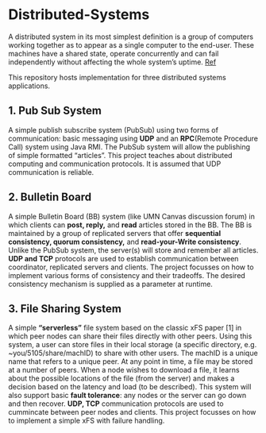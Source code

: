 # Distributed-Systems

A distributed system in its most simplest definition is a group of computers working together as to appear as a single computer to the end-user.
These machines have a shared state, operate concurrently and can fail independently without affecting the whole system’s uptime. [Ref](https://www.freecodecamp.org/news/a-thorough-introduction-to-distributed-systems-3b91562c9b3c/)

This repository hosts implementation for three distributed systems applications.

## 1. Pub Sub System
A simple publish subscribe system (PubSub) using two forms of communication: basic messaging using __UDP__ and an __RPC__(Remote Procedure Call) system using Java RMI. The PubSub system will allow the publishing of simple formatted “articles”. This project teaches about distributed computing and communication protocols. It is assumed that UDP communication is reliable.

## 2. Bulletin Board
A simple Bulletin Board (BB) system (like UMN Canvas discussion forum) in which clients can __post, reply,__ and __read__ articles stored in the BB. The BB is maintained by a group of replicated servers that offer __sequential consistency, quorum consistency,__ and __read-your-Write consistency__. Unlike the PubSub system, the server(s) will store and remember all articles. __UDP and TCP__ protocols are used to establish communication between coordinator, replicated servers and clients. The project focusses on how to implement various forms of consistency and their tradeoffs. The desired consistency mechanism is supplied as a parameter at runtime.

## 3. File Sharing System
A simple __“serverless”__ file system based on the classic xFS paper [1] in which peer nodes can share their files directly with other peers. Using this system, a user can store files in their local storage (a specific directory, e.g. ~you/5105/share/machID) to share with other users. The machID is a unique name that refers to a unique peer. At any point in time, a file may be stored at a number of peers. When a node wishes to download a file, it learns about the possible locations of the file (from the server) and makes a decision based on the latency and load (to be described). This system will also support basic __fault tolerance__: any nodes or the server can go down and then recover. __UDP, TCP__ communication protocols are used to cummincate between peer nodes and clients. This project focusses on how to implement a simple xFS with failure handling.
